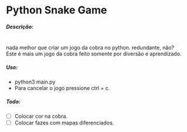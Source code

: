 # Python Snake Game


##### Descrição:
\
nada melhor que criar um jogo da cobra no python. redundante, não?\
Este é mais um jogo da cobra feito somente por diversão e aprendizado.

##### Uso:

  - python3 main.py
  - Para cancelar o jogo pressione ctrl + c.

##### Todo:

  - [ ] Colocar cor na cobra.
  - [ ] Colocar fazes com mapas diferenciados.
